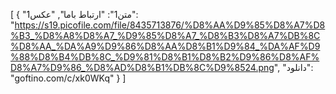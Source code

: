 [
  {
    "متن1": "ارتباط باما",
    "عکس1": "https://s19.picofile.com/file/8435713876/%D8%AA%D9%85%D8%A7%D8%B3_%D8%A8%D8%A7_%D9%85%D8%A7_%D8%B3%D8%A7%DB%8C%D8%AA_%DA%A9%D9%86%D8%AA%D8%B1%D9%84_%DA%AF%D9%88%D8%B4%DB%8C_%D9%81%D8%B1%D8%B2%D9%86%D8%AF%D8%A7%D9%86_%D8%AD%D8%B1%DB%8C%D9%8524.png",
    "دانلود": "goftino.com/c/xk0WKq"
  }
]
